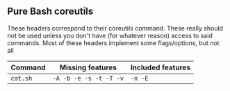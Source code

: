 ## Pure Bash coreutils

These headers correspond to their coreutils command. These really should not be used unless you don't have (for whatever reason) access to said commands. Most of these headers implement some flags/options, but not all


| Command | Missing features | Included features |
|---------|------------------|-------------------|
| `cat.sh`| `-A -b -e -s -t -T -v` | `-n -E` |
